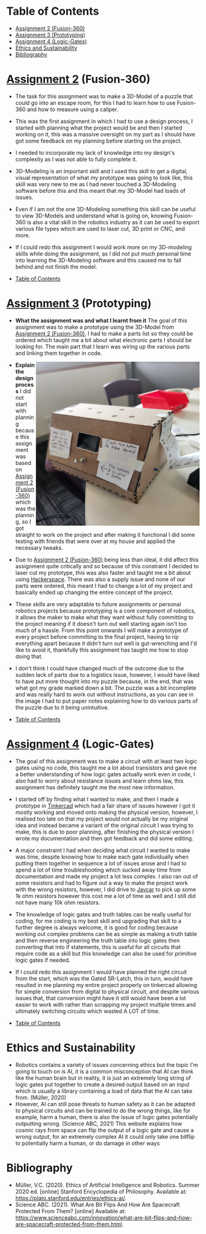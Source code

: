 <a name="Table-of-Contents"></a>
# Table of Contents
  * [Assignment 2 (Fusion-360)](#Assignment-2)
  * [Assignment 3 (Prototyping)](#Assignment-3)
  * [Assignment 4 (Logic-Gates)](#Assignment-4)
  * [Ethics and Sustainability](#Ethics-and-Sustainability)
  * [Bibliography](#Bibliography)

<a name="Assignment-2"></a>
# [Assignment 2](https://docs.google.com/document/d/1LIhUYkaf867kwXQBt9mHuq_mbfdXFZp5bEwa1eQIe9M/edit?usp=sharing) (Fusion-360)
  * The task for this assignment was to make a 3D-Model of a puzzle that could go into an escape room, for this I had to learn how to use Fusion-360 and how to measure using a caliper.
    
  * This was the first assignment in which I had to use a design process, I started with planning what the project would be and then I started working on it, this was a massive oversight on my part as I should have got some feedback on my planning before starting on the project.
    
  * I needed to incorporate my lack of knowledge into my design's complexity as I was not able to fully complete it. 
    
  * 3D-Modeling is an important skill and I used this skill to get a digital, visual representation of what my prototype was going to look like, this skill was very new to me as I had never touched a 3D-Modeling software before this and this meant that my 3D-Model had loads of issues.
    
  * Even if I am not the one 3D-Modeling something this skill can be useful to view 3D-Models and understand what is going on, knowing Fusion-360 is also a vital skill in the robotics industry as it can be used to export various file types which are used to laser cut, 3D print or CNC, and more.
    
  * If I could redo this assignment I would work more on my 3D-modeling skills while doing the assignment, as I did not put much personal time into learning the 3D-Modeling software and this caused me to fall behind and not finish the model.

  * [Table of Contents](#Table-of-Contents)
    
<a name="Assignment-3"></a>
# [Assignment 3](https://docs.google.com/document/d/1Jk0fSGwwOLpr9i07WvMMjKFnM6h-2lXJJdnnV7qE2yY/edit?usp=sharing) (Prototyping)
  * **What the assignment was and what I learnt from it** The goal of this assignment was to make a prototype using the 3D-Model from [Assignment 2 (Fusion-360)](#Assignment-2), I had to make a parts list so they could be ordered which taught me a bit about what electronic parts I should be looking for. The main part that I learn was wiring up the various parts and linking them together in code.
    
  * <a href="url"><img src="robotics evidence.jpg" align="right" height="427" width="427" ></a>**Explain the design process** I did not start with planning because this assignment was based on [Assignment 2 (Fusion-360)](#Assignment-2) which was the planning, so I got straight to work on the project and after making it functional I did some testing with friends that were over at my house and applied the necessary tweaks.
    
  * Due to [Assignment 2 (Fusion-360)](#Assignment-2) being less than ideal, it did affect this assignment quite critically and so because of this constraint I decided to laser cut my prototype, this was also faster and taught me a bit about using [Hackerspace](https://boxes.hackerspace-bamberg.de/Console2?language=en). There was also a supply issue and none of our parts were ordered, this meant I had to change a lot of my project and basically ended up changing the entire concept of the project.

  * These skills are very adaptable to future assignments or personal robotics projects because prototyping is a core component of robotics, it allows the maker to make what they want without fully committing to the project meaning if it doesn't turn out well starting again isn't too much of a hassle. From this point onwards I will make a prototype of every project before committing to the final project, having to rip everything apart because it didn't turn out well is gut-wrenching and I'd like to avoid it, thankfully this assignment has taught me how to stop doing that.
    
  *  I don't think I could have changed much of the outcome due to the sudden lack of parts due to a logistics issue, however, I would have liked to have put more thought into my puzzle because, in the end, that was what got my grade marked down a bit. The puzzle was a bit incomplete and was really hard to work out without instructions, as you can see in the image I had to put paper notes explaining how to do various parts of the puzzle due to it being unintuitive.
    
  * [Table of Contents](#Table-of-Contents)

<a name="Assignment-4"></a>
# [Assignment 4](https://docs.google.com/document/d/1AUkccOJvTg26qP0JidxsnGPb405F-uH-OYcI0rLjJEU/edit?usp=sharing) (Logic-Gates)
  * The goal of this assignment was to make a circuit with at least two logic gates using no code, this taught me a lot about transistors and gave me a better understanding of how logic gates actually work even in code, I also had to worry about resistance issues and learn ohms law, this assignment has definitely taught me the most new information.
    
  * I started off by finding what I wanted to make, and then I made a prototype in [Tinkercad](https://www.tinkercad.com) which had a fair share of issues however I got it mostly working and moved onto making the physical version, however, I realised too late on that my project would not actually be my original idea and instead became a variant of the original circuit I was trying to make, this is due to poor planning, after finishing the physical version I wrote my documentation and then got feedback and did some editing.
    
  * A major constraint I had when deciding what circuit I wanted to make was time, despite knowing how to make each gate individually when putting them together in sequence a lot of issues arose and I had to spend a lot of time troubleshooting which sucked away time from documentation and made my project a lot less complex. I also ran out of some resistors and had to figure out a way to make the project work with the wrong resistors, however, I did drive to [Jaycar](https://www.jaycar.com.au) to pick up some 1k ohm resistors however this cost me a lot of time as well and I still did not have many 10k ohm resistors.
    
  * The knowledge of logic gates and truth tables can be really useful for coding, for me coding is my best skill and upgrading that skill to a further degree is always welcome, it is good for coding because working out complex problems can be as simple as making a truth table and then reverse engineering the truth table into logic gates then converting that into if statements, this is useful for all circuits that require code as a skill but this knowledge can also be used for primitive logic gates if needed.
    
  * If I could redo this assignment I would have planned the right circuit from the start, which was the Gated SR-Latch, this in turn, would have resulted in me planning my entire project properly on tinkercad allowing for simple conversion from digital to physical circuit, and despite various issues that, that conversion might have it still would have been a lot easier to work with rather than scrapping my project multiple times and ultimately switching circuits which wasted A LOT of time.
    
  * [Table of Contents](#Table-of-Contents)

<a name="Ethics-and-Sustainability"></a>
# Ethics and Sustainability
  * Robotics contains a variety of issues concerning ethics but the topic I'm going to touch on is AI, it is a common misconception that AI can think like the human brain but in reality, it is just an extremely long string of logic gates put together to create a desired output based on an input which is usually a library containing a load of data that the AI can take from. (Müller, 2020)
  * However, AI can still pose threats to human safety as it can be adapted to physical circuits and can be trained to do the wrong things, like for example, harm a human, there is also the issue of logic gates potentially outputting wrong. (Science ABC, 2021) This website explains how cosmic rays from space can flip the output of a logic gate and cause a wrong output, for an extremely complex AI it could only take one bitflip to potentially harm a human, or do damage in other ways

<a name="Bibliography"></a>
# Bibliography
  * Müller, V.C. (2020). Ethics of Artificial Intelligence and Robotics. Summer 2020 ed. [online] Stanford Encyclopedia of Philosophy. Available at: https://plato.stanford.edu/entries/ethics-ai/.
  * Science ABC. (2021). What Are Bit Flips And How Are Spacecraft Protected From Them? [online] Available at: https://www.scienceabc.com/innovation/what-are-bit-flips-and-how-are-spacecraft-protected-from-them.html.
